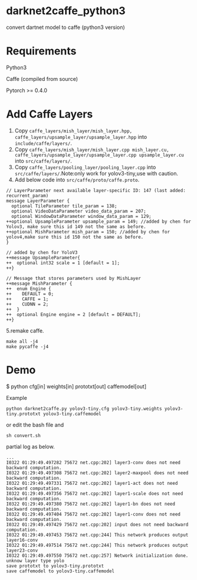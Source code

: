 # darknet2caffe_python3
convert dartnet model to caffe (python3 version)
# Requirements
  
  Python3

  Caffe (compiled from source)

  Pytorch >= 0.4.0
# Add Caffe Layers
1. Copy `caffe_layers/mish_layer/mish_layer.hpp, caffe_layers/upsample_layer/upsample_layer.hpp` into `include/caffe/layers/`.
2. Copy `caffe_layers/mish_layer/mish_layer.cpp mish_layer.cu, caffe_layers/upsample_layer/upsample_layer.cpp upsample_layer.cu` into `src/caffe/layers/`.
3. Copy `caffe_layers/pooling_layer/pooling_layer.cpp` into `src/caffe/layers/`.Note:only work for yolov3-tiny,use with caution.
4. Add below code into `src/caffe/proto/caffe.proto`.

```
// LayerParameter next available layer-specific ID: 147 (last added: recurrent_param)
message LayerParameter {
  optional TileParameter tile_param = 138;
  optional VideoDataParameter video_data_param = 207;
  optional WindowDataParameter window_data_param = 129;
++optional UpsampleParameter upsample_param = 149; //added by chen for Yolov3, make sure this id 149 not the same as before.
++optional MishParameter mish_param = 150; //added by chen for yolov4,make sure this id 150 not the same as before.
}

// added by chen for YoloV3
++message UpsampleParameter{
++  optional int32 scale = 1 [default = 1];
++}

// Message that stores parameters used by MishLayer
++message MishParameter {
++  enum Engine {
++    DEFAULT = 0;
++    CAFFE = 1;
++    CUDNN = 2;
++  }
++  optional Engine engine = 2 [default = DEFAULT];
++}
```
5.remake caffe.
```
make all -j4
make pycaffe -j4
```

# Demo
  $ python cfg[in] weights[in] prototxt[out] caffemodel[out]
  
  Example
```
python darknet2caffe.py yolov3-tiny.cfg yolov3-tiny.weights yolov3-tiny.prototxt yolov3-tiny.caffemodel
```
  or edit the bash file and
```
sh convert.sh
```
  partial log as below.
```
...
I0322 01:29:49.497282 75672 net.cpp:202] layer3-conv does not need backward computation.
I0322 01:29:49.497308 75672 net.cpp:202] layer2-maxpool does not need backward computation.
I0322 01:29:49.497331 75672 net.cpp:202] layer1-act does not need backward computation.
I0322 01:29:49.497356 75672 net.cpp:202] layer1-scale does not need backward computation.
I0322 01:29:49.497380 75672 net.cpp:202] layer1-bn does not need backward computation.
I0322 01:29:49.497404 75672 net.cpp:202] layer1-conv does not need backward computation.
I0322 01:29:49.497429 75672 net.cpp:202] input does not need backward computation.
I0322 01:29:49.497453 75672 net.cpp:244] This network produces output layer16-conv
I0322 01:29:49.497514 75672 net.cpp:244] This network produces output layer23-conv
I0322 01:29:49.497550 75672 net.cpp:257] Network initialization done.
unknow layer type yolo 
save prototxt to yolov3-tiny.prototxt
save caffemodel to yolov3-tiny.caffemodel
```
